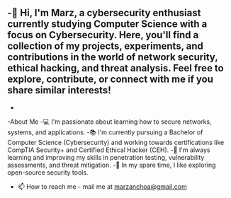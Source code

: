 -👋 Hi, I'm Marz, a cybersecurity enthusiast currently studying Computer Science with a focus on Cybersecurity. Here, you'll find a collection of my projects, experiments, and contributions in the world of network security, ethical hacking, and threat analysis. Feel free to explore, contribute, or connect with me if you share similar interests!
-
-
-About Me
-💻 I'm passionate about learning how to secure networks, systems, and applications.
-📚 I'm currently pursuing a Bachelor of Computer Science (Cybersecurity) and working towards certifications like CompTIA Security+ and Certified Ethical Hacker (CEH).
-🌱 I'm always learning and improving my skills in penetration testing, vulnerability assessments, and threat mitigation.
-🔭 In my spare time, I like exploring open-source security tools.
- 📫 How to reach me - mail me at marzanchoa@gmail.com

<!---
MaCisHacked/MaCisHacked is a ✨ special ✨ repository because its `README.md` (this file) appears on your GitHub profile.
You can click the Preview link to take a look at your changes.
--->
